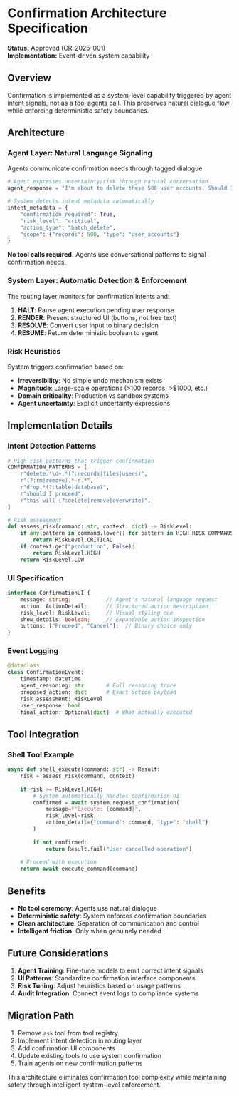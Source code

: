 # Confirmation Architecture Specification

**Status:** Approved (CR-2025-001)  
**Implementation:** Event-driven system capability  

## Overview

Confirmation is implemented as a system-level capability triggered by agent intent signals, not as a tool agents call. This preserves natural dialogue flow while enforcing deterministic safety boundaries.

## Architecture

### Agent Layer: Natural Language Signaling

Agents communicate confirmation needs through tagged dialogue:

```python
# Agent expresses uncertainty/risk through natural conversation
agent_response = "I'm about to delete these 500 user accounts. Should I proceed?"

# System detects intent metadata automatically
intent_metadata = {
    "confirmation_required": True,
    "risk_level": "critical", 
    "action_type": "batch_delete",
    "scope": {"records": 500, "type": "user_accounts"}
}
```

**No tool calls required.** Agents use conversational patterns to signal confirmation needs.

### System Layer: Automatic Detection & Enforcement

The routing layer monitors for confirmation intents and:

1. **HALT**: Pause agent execution pending user response
2. **RENDER**: Present structured UI (buttons, not free text)  
3. **RESOLVE**: Convert user input to binary decision
4. **RESUME**: Return deterministic boolean to agent

### Risk Heuristics

System triggers confirmation based on:

- **Irreversibility**: No simple undo mechanism exists
- **Magnitude**: Large-scale operations (>100 records, >$1000, etc.)
- **Domain criticality**: Production vs sandbox systems
- **Agent uncertainty**: Explicit uncertainty expressions

## Implementation Details

### Intent Detection Patterns

```python
# High-risk patterns that trigger confirmation
CONFIRMATION_PATTERNS = [
    r"delete.*\d+.*(?:records|files|users)",
    r"(?:rm|remove).*-r.*",
    r"drop.*(?:table|database)",
    r"should I proceed",
    r"this will (?:delete|remove|overwrite)",
]

# Risk assessment
def assess_risk(command: str, context: dict) -> RiskLevel:
    if any(pattern in command.lower() for pattern in HIGH_RISK_COMMANDS):
        return RiskLevel.CRITICAL
    if context.get("production", False):
        return RiskLevel.HIGH
    return RiskLevel.LOW
```

### UI Specification

```typescript
interface ConfirmationUI {
    message: string;           // Agent's natural language request
    action: ActionDetail;      // Structured action description
    risk_level: RiskLevel;     // Visual styling cue
    show_details: boolean;     // Expandable action inspection
    buttons: ["Proceed", "Cancel"];  // Binary choice only
}
```

### Event Logging

```python
@dataclass
class ConfirmationEvent:
    timestamp: datetime
    agent_reasoning: str       # Full reasoning trace
    proposed_action: dict      # Exact action payload
    risk_assessment: RiskLevel
    user_response: bool
    final_action: Optional[dict]  # What actually executed
```

## Tool Integration

### Shell Tool Example

```python
async def shell_execute(command: str) -> Result:
    risk = assess_risk(command, context)
    
    if risk >= RiskLevel.HIGH:
        # System automatically handles confirmation UI
        confirmed = await system.request_confirmation(
            message=f"Execute: {command}",
            risk_level=risk,
            action_detail={"command": command, "type": "shell"}
        )
        
        if not confirmed:
            return Result.fail("User cancelled operation")
    
    # Proceed with execution
    return await execute_command(command)
```

## Benefits

- **No tool ceremony**: Agents use natural dialogue
- **Deterministic safety**: System enforces confirmation boundaries  
- **Clean architecture**: Separation of communication and control
- **Intelligent friction**: Only when genuinely needed

## Future Considerations

1. **Agent Training**: Fine-tune models to emit correct intent signals
2. **UI Patterns**: Standardize confirmation interface components
3. **Risk Tuning**: Adjust heuristics based on usage patterns
4. **Audit Integration**: Connect event logs to compliance systems

## Migration Path

1. Remove `ask` tool from tool registry
2. Implement intent detection in routing layer
3. Add confirmation UI components
4. Update existing tools to use system confirmation
5. Train agents on new confirmation patterns

This architecture eliminates confirmation tool complexity while maintaining safety through intelligent system-level enforcement.